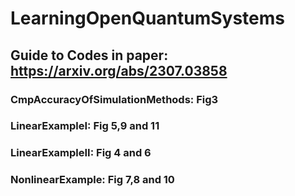 # LearningOpenQuantumSystems
## Guide to Codes in paper: https://arxiv.org/abs/2307.03858
### CmpAccuracyOfSimulationMethods: Fig3
### LinearExampleI: Fig 5,9 and 11
### LinearExampleII: Fig 4 and 6
### NonlinearExample: Fig 7,8 and 10
